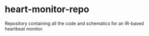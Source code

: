 # heart-monitor-repo
Repository containing all the code and schematics for an IR-based heartbeat monitor.
